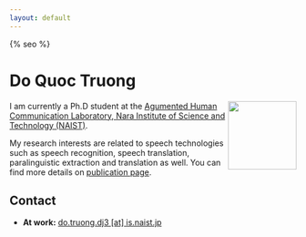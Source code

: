 ```yaml
---
layout: default
---
```


{% seo %}
<!--<div class="home">-->

# Do Quoc Truong #
<img style="float: right;" height="120" src="https://github.com/truongdq/truongdq.github.io/raw/master/images/avatar.jpg">

I am currently a Ph.D student at the [Agumented Human Communication Laboratory, Nara Institute of Science and Technology (NAIST)](http://ahclab.naist.jp/index_en.html).

My research interests are related to speech technologies such as speech recognition, speech translation,
paralinguistic extraction and translation as well. You can find more details on [publication page](http://www.truongdq.com/publication).

## Contact
- __At work:__ <a href="mailto:do.truong.dj3 [at] is.naist.jp">do.truong.dj3 [at] is.naist.jp</a>

